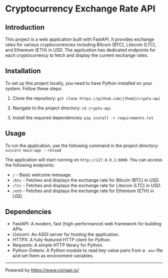 # Cryptocurrency Exchange Rate API

## Introduction
This project is a web application built with FastAPI. It provides exchange rates for various cryptocurrencies including Bitcoin (BTC), Litecoin (LTC), and Ethereum (ETH) in USD. The application has dedicated endpoints for each cryptocurrency to fetch and display the current exchange rates.

## Installation
To set up this project locally, you need to have Python installed on your system. Follow these steps:

1. Clone the repository:
    `git clone https://github.com/jthom2/crypto-api`

2. Navigate to the project directory:
    `cd crypto-api`

3. Install the required dependencies:
    `pip install -r requirements.txt`

## Usage
To run the application, use the following command in the project directory:
    `uvicorn main:app --reload`
    
The application will start running on `http://127.0.0.1:8000`. You can access the following endpoints:
- `/` - Basic welcome message.
- `/btc` - Fetches and displays the exchange rate for Bitcoin (BTC) in USD.
- `/ltc` - Fetches and displays the exchange rate for Litecoin (LTC) in USD.
- `/eth` - Fetches and displays the exchange rate for Ethereum (ETH) in USD.

## Dependencies
- FastAPI: A modern, fast (high-performance) web framework for building APIs.
- Uvicorn: An ASGI server for hosting the application.
- HTTPX: A fully featured HTTP client for Python.
- Requests: A simple HTTP library for Python.
- Python-Dotenv: A Python module to read key-value pairs from a `.env` file and set them as environment variables.

---

Powered by https://www.coinapi.io/
